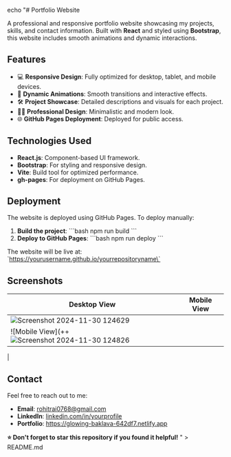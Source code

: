 echo "# Portfolio Website

A professional and responsive portfolio website showcasing my projects, skills, and contact information. Built with **React** and styled using **Bootstrap**, this website includes smooth animations and dynamic interactions.

## Features

- 💻 **Responsive Design**: Fully optimized for desktop, tablet, and mobile devices.
- 🎨 **Dynamic Animations**: Smooth transitions and interactive effects.
- 🛠️ **Project Showcase**: Detailed descriptions and visuals for each project.
- 🧑‍💼 **Professional Design**: Minimalistic and modern look.
- 🌐 **GitHub Pages Deployment**: Deployed for public access.

## Technologies Used

- **React.js**: Component-based UI framework.
- **Bootstrap**: For styling and responsive design.
- **Vite**: Build tool for optimized performance.
- **gh-pages**: For deployment on GitHub Pages.

## Deployment

The website is deployed using GitHub Pages. To deploy manually:

1. **Build the project**:
   \`\`\`bash
   npm run build
   \`\`\`
2. **Deploy to GitHub Pages**:
   \`\`\`bash
   npm run deploy
   \`\`\`

The website will be live at:
\`https://yourusername.github.io/yourrepositoryname\`

## Screenshots

| Desktop View | Mobile View |
|--------------|-------------|
| ![Screenshot 2024-11-30 124629](https://github.com/user-attachments/assets/2de0bc90-8aad-4807-93ed-02d0ac8b7632)
 | ![Mobile View](++![Screenshot 2024-11-30 124826](https://github.com/user-attachments/assets/93ad3d82-9e6a-4f1e-9bab-6d4e87dd4f94)
 |

## Contact

Feel free to reach out to me:

- **Email**: rohitrai0768@gmail.com
- **LinkedIn**: [linkedin.com/in/yourprofile](https://linkedin.com/in/yourprofile)
- **Portfolio**: https://glowing-baklava-642df7.netlify.app

**⭐ Don't forget to star this repository if you found it helpful!**
" > README.md
